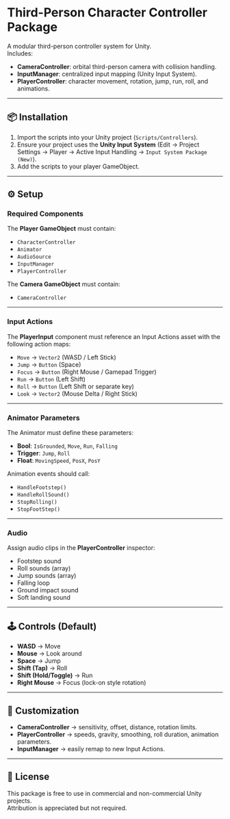 # Third-Person Character Controller Package

A modular third-person controller system for Unity.  
Includes:
- **CameraController**: orbital third-person camera with collision handling.  
- **InputManager**: centralized input mapping (Unity Input System).  
- **PlayerController**: character movement, rotation, jump, run, roll, and animations.  

---

## 📦 Installation

1. Import the scripts into your Unity project (`Scripts/Controllers`).  
2. Ensure your project uses the **Unity Input System** (Edit → Project Settings → Player → Active Input Handling → `Input System Package (New)`).  
3. Add the scripts to your player GameObject.  

---

## ⚙️ Setup

### Required Components
The **Player GameObject** must contain:
- `CharacterController`
- `Animator`
- `AudioSource`
- `InputManager`
- `PlayerController`

The **Camera GameObject** must contain:
- `CameraController`

---

### Input Actions
The **PlayerInput** component must reference an Input Actions asset with the following action maps:

- `Move` → `Vector2` (WASD / Left Stick)  
- `Jump` → `Button` (Space)  
- `Focus` → `Button` (Right Mouse / Gamepad Trigger)  
- `Run` → `Button` (Left Shift)  
- `Roll` → `Button` (Left Shift or separate key)  
- `Look` → `Vector2` (Mouse Delta / Right Stick)  

---

### Animator Parameters
The Animator must define these parameters:
- **Bool**: `IsGrounded`, `Move`, `Run`, `Falling`  
- **Trigger**: `Jump`, `Roll`  
- **Float**: `MovingSpeed`, `PosX`, `PosY`  

Animation events should call:
- `HandleFootstep()`
- `HandleRollSound()`
- `StopRolling()`
- `StopFootStep()`

---

### Audio
Assign audio clips in the **PlayerController** inspector:
- Footstep sound
- Roll sounds (array)
- Jump sounds (array)
- Falling loop
- Ground impact sound
- Soft landing sound

---

## 🕹️ Controls (Default)
- **WASD** → Move  
- **Mouse** → Look around  
- **Space** → Jump  
- **Shift (Tap)** → Roll  
- **Shift (Hold/Toggle)** → Run  
- **Right Mouse** → Focus (lock-on style rotation)  

---

## 🔧 Customization
- **CameraController** → sensitivity, offset, distance, rotation limits.  
- **PlayerController** → speeds, gravity, smoothing, roll duration, animation parameters.  
- **InputManager** → easily remap to new Input Actions.  

---

## 📜 License
This package is free to use in commercial and non-commercial Unity projects.  
Attribution is appreciated but not required.  
